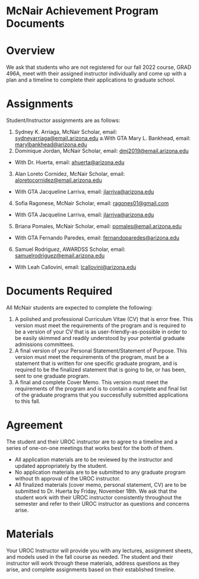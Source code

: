 # McNair Achievement Program Documents


# Overview
We ask that students who are not registered for our fall 2022 course, GRAD 
496A, meet with their assigned instructor individually and come up with a plan and a 
timeline to complete their applications to graduate school.

# Assignments
Student/Instructor assignments are as follows: 
1. Sydney K. Arriaga, McNair Scholar, email: sydneyarriaga@email.arizona.edu
a.With GTA Mary L. Bankhead, email: marylbankhead@arizona.edu 
2. Dominique Jordan, McNair Scholar, email: dmj2019@email.arizona.edu 
- With Dr. Huerta, email: ahuerta@arizona.edu  
3. Alan Loreto Cornídez, McNair Scholar, email: aloretocornidez@email.arizona.edu
- With GTA Jacqueline Larriva, email: jlarriva@arizona.edu
4. Sofia Ragonese, McNair Scholar, email: ragones01@gmail.com
- With GTA Jacqueline Larriva, email: jlarriva@arizona.edu 
5. Briana Pomales, McNair Scholar, email: pomales@email.arizona.edu
- With GTA Fernando Paredes, email: fernandoparedes@arizona.edu
6. Samuel Rodriguez, AWARDSS Scholar, email: samuelrodriguez@email.arizona.edu
- With Leah Callovini, email: lcallovini@arizona.edu 

# Documents Required
All McNair students are expected to complete the following: 
1. A polished and professional Curriculum Vitae (CV) that is error free. This 
version must meet the requirements of the program and is required to be a 
version of your CV that is as user-friendly-as-possible in order to be easily 
skimmed and readily understood by your potential graduate admissions 
committees.
2. A final version of your Personal Statement/Statement of Purpose. This version
must meet the requirements of the program, must be a statement that is written 
for one specific graduate program, and is required to be the finalized statement 
that is going to be, or has been, sent to one graduate program.    
3. A final and complete Cover Memo. This version must meet the requirements of 
the program and is to contain a complete and final list of the graduate programs 
that you successfully submitted applications to this fall. 


# Agreement
The student and their UROC instructor are to agree to a timeline and a series of one-on-one meetings that works best for the both of them. 
- All application materials are to be reviewed by the instructor and updated appropriately by the student.
- No application materials are to be submitted to any graduate program without th approval of the UROC instructor.
- All finalized materials (cover memo, personal statement, CV) are to be submitted to Dr. Huerta by Friday, November 18th. We ask that the student work with their UROC instructor consistently throughout the semester and refer to their UROC instructor as questions and concerns arise. 


# Materials
Your UROC Instructor will provide you with any lectures, assignment sheets,
and models used in the fall course as needed. The student and their instructor will work 
through these materials, address questions as they arise, and complete assignments 
based on their established timeline.